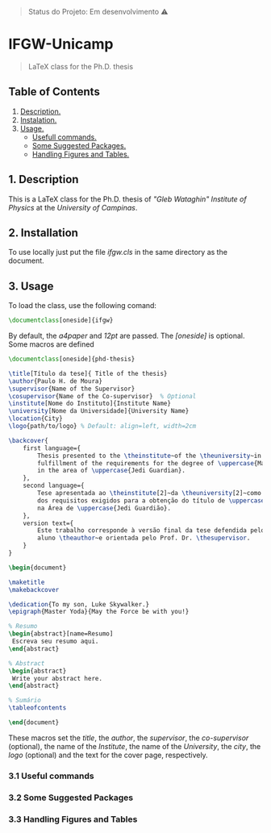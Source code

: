 > Status do Projeto: Em desenvolvimento :warning:
# IFGW-Unicamp 


> LaTeX class for the Ph.D. thesis


## Table of Contents
1. [ Description. ](#desc)
2. [ Instalation. ](#inst)
3. [ Usage. ](#use)
	- [ Usefull commands. ](#usfcmd)
	- [ Some Suggested Packages. ](#sspkg)
	- [ Handling Figures and Tables.](#hdlf)


<a name="desc"></a>
## 1. Description
This is a LaTeX class for the Ph.D. thesis of _"Gleb Wataghin" Institute of Physics_ at the _University of Campinas_.


<a name="inst"></a>
## 2. Installation

To use locally just put the file _ifgw.cls_ in the same directory as the document.

<a name="use"></a>
## 3. Usage

To load the class, use the following comand:
```Latex
\documentclass[oneside]{ifgw}
```
By default, the _a4paper_ and _12pt_ are passed. The _[oneside]_ is optional.
Some macros are defined 

```Latex
\documentclass[oneside]{phd-thesis}

\title[Título da tese]{ Title of the thesis}	 
\author{Paulo H. de Moura}	 
\supervisor{Name of the Supervisor}	
\cosupervisor{Name of the Co-supervisor}  % Optional 
\institute[Nome do Instituto]{Institute Name}	 
\university[Nome da Universidade]{University Name}	 
\location{City}	
\logo{path/to/logo} % Default: align=left, width=2cm  

\backcover{
	first language={
		Thesis presented to the \theinstitute~of the \theuniversity~in partial 
		fulfillment of the requirements for the degree of \uppercase{Master Jedi}, 
		in the area of \uppercase{Jedi Guardian}.
	},
	second language={
		Tese apresentada ao \theinstitute[2]~da \theuniversity[2]~como parte 
		dos requisitos exigidos para a obtenção do título de \uppercase{Mestre Jedi}, 
		na Área de \uppercase{Jedi Guardião}.
	}, 
	version text={
		Este trabalho corresponde à versão final da tese defendida pelo 
		aluno \theauthor~e orientada pelo Prof. Dr. \thesupervisor.
	}
}

\begin{document}

\maketitle
\makebackcover

\dedication{To my son, Luke Skywalker.}
\epigraph{Master Yoda}{May the Force be with you!}

% Resumo
\begin{abstract}[name=Resumo]
 Escreva seu resumo aqui.
\end{abstract}

% Abstract
\begin{abstract}
 Write your abstract here.
\end{abstract}

% Sumário
\tableofcontents

\end{document}
```

These macros set the _title_, the _author_, the _supervisor_, the _co-supervisor_ (optional), the name of the _Institute_, the name of the _University_, the _city_, the _logo_ (optional) and the text for the cover page, respectively. 

<a name="usfcmd"></a>
### 3.1 Useful commands


<a name="sspkg"></a>
### 3.2 Some Suggested Packages


<a name="hdlf"></a>
### 3.3 Handling Figures and Tables


##
